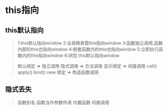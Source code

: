 # this指向
## this默认指向
>1:this默认指向window
>2:全局韩景霞this指向window
>3:函数独立调用,函数内部的this也指向window
>4:嵌套函数内的this也指向window
>5:立即执行函数内的this指向window
>6:闭包 this默认指向window


>默认绑定 => 独立调用
>隐式调用 => 方法调用
>显示绑定 => 间接调用 call() apply() bind()
>new 绑定 => 构造函数调用

## 隐式丢失
>函数别名
>函数当作参数传递
>内置函数
>间接调用
